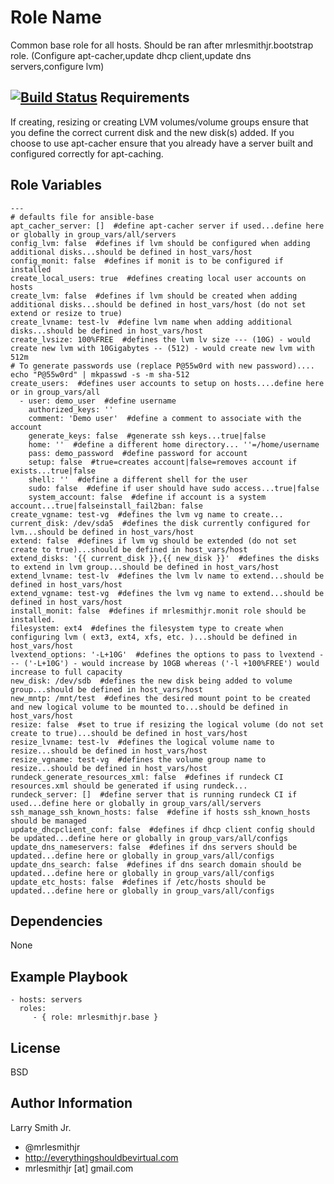 Role Name
=========

Common base role for all hosts. Should be ran after mrlesmithjr.bootstrap role.
(Configure apt-cacher,update dhcp client,update dns servers,configure lvm)

[![Build Status](https://travis-ci.org/mrlesmithjr/ansible-base.svg?branch=master)](https://travis-ci.org/mrlesmithjr/ansible-base)
Requirements
------------

If creating, resizing or creating LVM volumes/volume groups ensure that you define the correct current disk and the new disk(s) added. If you choose to use apt-cacher ensure that you already have a server built and configured correctly for apt-caching.

Role Variables
--------------

````
---
# defaults file for ansible-base
apt_cacher_server: []  #define apt-cacher server if used...define here or globally in group_vars/all/servers
config_lvm: false  #defines if lvm should be configured when adding additional disks...should be defined in host_vars/host
config_monit: false  #defines if monit is to be configured if installed
create_local_users: true  #defines creating local user accounts on hosts
create_lvm: false  #defines if lvm should be created when adding additional disks...should be defined in host_vars/host (do not set extend or resize to true)
create_lvname: test-lv  #define lvm name when adding additional disks...should be defined in host_vars/host
create_lvsize: 100%FREE  #defines the lvm lv size --- (10G) - would create new lvm with 10Gigabytes -- (512) - would create new lvm with 512m
# To generate passwords use (replace P@55w0rd with new password).... echo "P@55w0rd" | mkpasswd -s -m sha-512
create_users:  #defines user accounts to setup on hosts....define here or in group_vars/all
  - user: demo_user  #define username
    authorized_keys: ''
    comment: 'Demo user'  #define a comment to associate with the account
    generate_keys: false  #generate ssh keys...true|false
    home: ''  #define a different home directory... ''=/home/username
    pass: demo_password  #define password for account
    setup: false  #true=creates account|false=removes account if exists...true|false
    shell: ''  #define a different shell for the user
    sudo: false  #define if user should have sudo access...true|false
    system_account: false  #define if account is a system account...true|falseinstall_fail2ban: false
create_vgname: test-vg  #defines the lvm vg name to create...
current_disk: /dev/sda5  #defines the disk currently configured for lvm...should be defined in host_vars/host
extend: false  #defines if lvm vg should be extended (do not set create to true)...should be defined in host_vars/host
extend_disks: '{{ current_disk }},{{ new_disk }}'  #defines the disks to extend in lvm group...should be defined in host_vars/host
extend_lvname: test-lv  #defines the lvm lv name to extend...should be defined in host_vars/host
extend_vgname: test-vg  #defines the lvm vg name to extend...should be defined in host_vars/host
install_monit: false  #defines if mrlesmithjr.monit role should be installed.
filesystem: ext4  #defines the filesystem type to create when configuring lvm ( ext3, ext4, xfs, etc. )...should be defined in host_vars/host
lvextend_options: '-L+10G'  #defines the options to pass to lvextend --- ('-L+10G') - would increase by 10GB whereas ('-l +100%FREE') would increase to full capacity
new_disk: /dev/sdb  #defines the new disk being added to volume group...should be defined in host_vars/host
new_mntp: /mnt/test  #defines the desired mount point to be created and new logical volume to be mounted to...should be defined in host_vars/host
resize: false  #set to true if resizing the logical volume (do not set create to true)...should be defined in host_vars/host
resize_lvname: test-lv  #defines the logical volume name to resize...should be defined in host_vars/host
resize_vgname: test-vg  #defines the volume group name to resize...should be defined in host_vars/host
rundeck_generate_resources_xml: false  #defines if rundeck CI resources.xml should be generated if using rundeck...
rundeck_server: []  #define server that is running rundeck CI if used...define here or globally in group_vars/all/servers
ssh_manage_ssh_known_hosts: false  #define if hosts ssh_known_hosts should be managed
update_dhcpclient_conf: false  #defines if dhcp client config should be updated...define here or globally in group_vars/all/configs
update_dns_nameservers: false  #defines if dns servers should be updated...define here or globally in group_vars/all/configs
update_dns_search: false  #defines if dns search domain should be updated...define here or globally in group_vars/all/configs
update_etc_hosts: false  #defines if /etc/hosts should be updated...define here or globally in group_vars/all/configs
````

Dependencies
------------

None

Example Playbook
----------------

    - hosts: servers
      roles:
         - { role: mrlesmithjr.base }

License
-------

BSD

Author Information
------------------

Larry Smith Jr.
- @mrlesmithjr
- http://everythingshouldbevirtual.com
- mrlesmithjr [at] gmail.com
